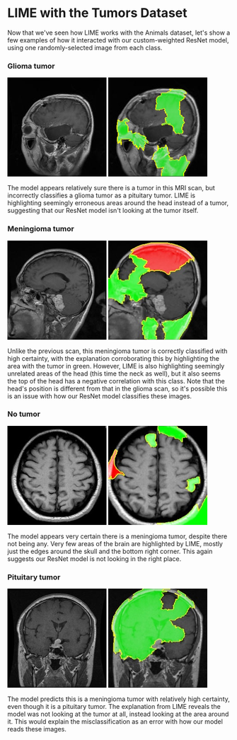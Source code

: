 # LIME with the Tumors Dataset

Now that we've seen how LIME works with the Animals dataset, let's show a few examples of how it interacted with our custom-weighted ResNet model, using one randomly-selected image from each class.

### Glioma tumor

![Glioma](./glioma_tumor-0.jpg "An MRI scan of a glioma tumor, predicted to be a pituitary tumor with 0.65 certainty")
![Glioma - LIME](./glioma_tumor-0-lime.jpg "ResNet's prediction explained by LIME")

The model appears relatively sure there is a tumor in this MRI scan, but incorrectly classifies a glioma tumor as a pituitary tumor. LIME is highlighting seemingly erroneous areas around the head instead of a tumor, suggesting that our ResNet model isn't looking at the tumor itself.

### Meningioma tumor

![Meningioma](./meningioma_tumor-45.jpg "An MRI scan of a meningoma tumor, predicted to be a meningioma tumor with 0.84 certainty")
![Meningioma - LIME](./meningioma_tumor-45-lime.jpg "ResNet's prediction explained by LIME")

Unlike the previous scan, this meningioma tumor is correctly classified with high certainty, with the explanation corroborating this by highlighting the area with the tumor in green. However, LIME is also highlighting seemingly unrelated areas of the head (this time the neck as well), but it also seems the top of the head has a negative correlation with this class. Note that the head's position is different from that in the glioma scan, so it's possible this is an issue with how our ResNet model classifies these images.

### No tumor

![No tumor](./no_tumor-97.jpg "An MRI scan of a brain with no tumor, predicted to be a meningioma tumor with 1.0 certainty")
![No tumor - LIME](./no_tumor-97-lime.jpg "ResNet's prediction explained by LIME")

The model appears very certain there is a meningioma tumor, despite there not being any. Very few areas of the brain are highlighted by LIME, mostly just the edges around the skull and the bottom right corner. This again suggests our ResNet model is not looking in the right place.

### Pituitary tumor

![Pituitary](./pituitary_tumor-135.jpg "An MRI scan of a pituitary tumor, predicted to be a meningioma tumor with 0.67 certainty")
![Pituitary - LIME](./pituitary_tumor-135-lime.jpg "ResNet's prediction explained by LIME")

The model predicts this is a meningioma tumor with relatively high certainty, even though it is a pituitary tumor. The explanation from LIME reveals the model was not looking at the tumor at all, instead looking at the area around it. This would explain the misclassification as an error with how our model reads these images.
